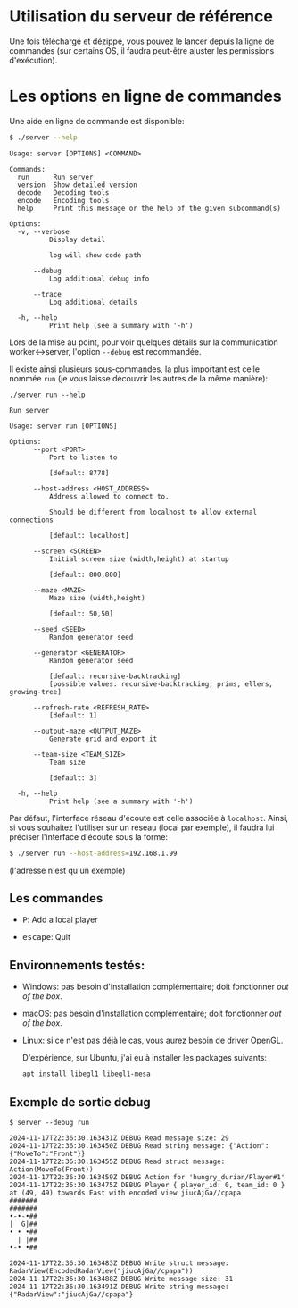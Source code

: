 # Utilisation du serveur de référence

Une fois téléchargé et dézippé, vous pouvez le lancer depuis la ligne de commandes (sur certains OS, il faudra peut-être
ajuster les permissions d'exécution).

# Les options en ligne de commandes

Une aide en ligne de commande est disponible:

```bash
$ ./server --help
```

```
Usage: server [OPTIONS] <COMMAND>

Commands:
  run      Run server
  version  Show detailed version
  decode   Decoding tools
  encode   Encoding tools
  help     Print this message or the help of the given subcommand(s)

Options:
  -v, --verbose
          Display detail

          log will show code path

      --debug
          Log additional debug info

      --trace
          Log additional details

  -h, --help
          Print help (see a summary with '-h')
```

Lors de la mise au point, pour voir quelques détails sur la communication worker<->server, l'option `--debug` est
recommandée.

Il existe ainsi plusieurs sous-commandes, la plus important est celle nommée `run` (je vous laisse découvrir les autres
de la même manière):

```
./server run --help
```

```
Run server

Usage: server run [OPTIONS]

Options:
      --port <PORT>
          Port to listen to

          [default: 8778]

      --host-address <HOST_ADDRESS>
          Address allowed to connect to.

          Should be different from localhost to allow external connections

          [default: localhost]

      --screen <SCREEN>
          Initial screen size (width,height) at startup

          [default: 800,800]

      --maze <MAZE>
          Maze size (width,height)

          [default: 50,50]

      --seed <SEED>
          Random generator seed

      --generator <GENERATOR>
          Random generator seed

          [default: recursive-backtracking]
          [possible values: recursive-backtracking, prims, ellers, growing-tree]

      --refresh-rate <REFRESH_RATE>
          [default: 1]

      --output-maze <OUTPUT_MAZE>
          Generate grid and export it

      --team-size <TEAM_SIZE>
          Team size

          [default: 3]
          
  -h, --help
          Print help (see a summary with '-h')
```

Par défaut, l'interface réseau d'écoute est celle associée à `localhost`. Ainsi, si vous souhaitez l'utiliser sur un
réseau (local par exemple), il faudra lui préciser l'interface d'écoute sous la forme:

```bash
$ ./server run --host-address=192.168.1.99
```

(l'adresse n'est qu'un exemple)

## Les commandes

- <kbd>P</kbd>: Add a local player

- <kbd>escape</kbd>: Quit

## Environnements testés:

* Windows: pas besoin d'installation complémentaire; doit fonctionner *out of the box*.

* macOS: pas besoin d'installation complémentaire; doit fonctionner *out of the box*.

* Linux: si ce n'est pas déjà le cas, vous aurez besoin de driver OpenGL.

  D'expérience, sur Ubuntu, j'ai eu à installer les packages suivants:

  ```bash
  apt install libegl1 libegl1-mesa
  ```
  
## Exemple de sortie debug

```
$ server --debug run
```

```
2024-11-17T22:36:30.163431Z DEBUG Read message size: 29
2024-11-17T22:36:30.163450Z DEBUG Read string message: {"Action":{"MoveTo":"Front"}}
2024-11-17T22:36:30.163455Z DEBUG Read struct message: Action(MoveTo(Front))
2024-11-17T22:36:30.163459Z DEBUG Action for 'hungry_durian/Player#1'
2024-11-17T22:36:30.163475Z DEBUG Player { player_id: 0, team_id: 0 } at (49, 49) towards East with encoded view jiucAjGa//cpapa
#######
#######
•-•-•##
|  G|##
• • •##
  | |##
•-• •##

2024-11-17T22:36:30.163483Z DEBUG Write struct message: RadarView(EncodedRadarView("jiucAjGa//cpapa"))
2024-11-17T22:36:30.163488Z DEBUG Write message size: 31
2024-11-17T22:36:30.163491Z DEBUG Write string message: {"RadarView":"jiucAjGa//cpapa"}
```